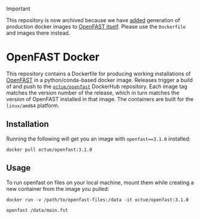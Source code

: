 > [!IMPORTANT]
> This repository is now archived because we have [added](https://github.com/OpenFAST/openfast/pull/2121) generation
> of production docker images to [OpenFAST itself](https://github.com/OpenFAST/openfast/tree/main/share/docker).
> Please use the `Dockerfile` and images there instead.

# OpenFAST Docker
This repository contains a Dockerfile for producing working installations of 
[OpenFAST](https://github.com/OpenFAST/openfast) in a python/conda-based docker image. Releases trigger a build of and
push to the [`octue/openfast`](https://hub.docker.com/r/octue/openfast) DockerHub repository. Each image tag matches the 
version number of the release, which in turn matches the version of OpenFAST installed in that image. The containers are
built for the `linux/amd64` platform.

## Installation
Running the following will get you an image with `openfast==3.1.0` installed:
```shell
docker pull octue/openfast:3.1.0
```

## Usage
To run openfast on files on your local machine, mount them while creating a new container from the image you pulled:
```shell
docker run -v /path/to/openfast-files:/data -it octue/openfast:3.1.0

openfast /data/main.fst
```
